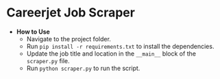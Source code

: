 # Careerjet Job Scraper

- **How to Use**
  - Navigate to the project folder.
  - Run `pip install -r requirements.txt` to install the dependencies.
  - Update the job title and location in the `__main__` block of the `scraper.py` file.
  - Run `python scraper.py` to run the script.
